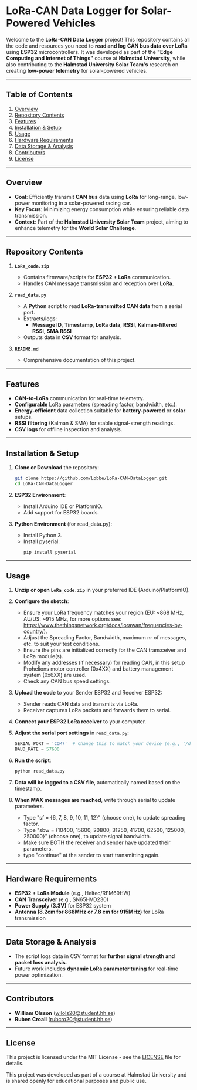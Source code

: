 # LoRa-CAN Data Logger for Solar-Powered Vehicles

Welcome to the **LoRa-CAN Data Logger** project! This repository contains all the code and resources you need to **read and log CAN bus data over LoRa** using **ESP32** microcontrollers. It was developed as part of the **"Edge Computing and Internet of Things"** course at **Halmstad University**, while also contributing to the **Halmstad University Solar Team's** research on creating **low-power telemetry** for solar-powered vehicles.

---

## Table of Contents
1. [Overview](#-overview)
2. [Repository Contents](#-repository-contents)
3. [Features](#-features)
4. [Installation & Setup](#-installation--setup)
5. [Usage](#-usage)
6. [Hardware Requirements](#-hardware-requirements)
7. [Data Storage & Analysis](#-data-storage--analysis)
8. [Contributors](#-contributors)
9. [License](#-license)

---

## Overview
- **Goal**: Efficiently transmit **CAN bus** data using **LoRa** for long-range, low-power monitoring in a solar-powered racing car.
- **Key Focus**: Minimizing energy consumption while ensuring reliable data transmission.
- **Context**: Part of the **Halmstad University Solar Team** project, aiming to enhance telemetry for the **World Solar Challenge**.

---

## Repository Contents
1. **`LoRa_code.zip`**  
   - Contains firmware/scripts for **ESP32 + LoRa** communication.
   - Handles CAN message transmission and reception over **LoRa**.
   
2. **`read_data.py`**  
   - A **Python** script to read **LoRa-transmitted CAN data** from a serial port.
   - Extracts/logs:
     - **Message ID**, **Timestamp**, **LoRa data**, **RSSI**, **Kalman-filtered RSSI**, **SMA RSSI**
   - Outputs data in **CSV** format for analysis.

3. **`README.md`**  
   - Comprehensive documentation of this project.

---

## Features
- **CAN-to-LoRa** communication for real-time telemetry.
- **Configurable** LoRa parameters (spreading factor, bandwidth, etc.).
- **Energy-efficient** data collection suitable for **battery-powered** or **solar** setups.
- **RSSI filtering** (Kalman & SMA) for stable signal-strength readings.
- **CSV logs** for offline inspection and analysis.

---

## Installation & Setup
1. **Clone or Download** the repository:
   ```sh
   git clone https://github.com/Lobbe/LoRa-CAN-DataLogger.git
   cd LoRa-CAN-DataLogger
   ```

2. **ESP32 Environment**:
   - Install Arduino IDE or PlatformIO.
   - Add support for ESP32 boards.

3. **Python Environment** (for read_data.py):
   - Install Python 3.
   - Install pyserial:
     ```sh
     pip install pyserial
     ```

---

## Usage
1. **Unzip or open `LoRa_code.zip`** in your preferred IDE (Arduino/PlatformIO).
   
2. **Configure the sketch**:
   - Ensure your LoRa frequency matches your region (EU: ~868 MHz, AU/US: ~915 MHz, for more options see: https://www.thethingsnetwork.org/docs/lorawan/frequencies-by-country/).
   - Adjust the Spreading Factor, Bandwidth, maximum nr of messages, etc. to suit your test conditions.
   - Ensure the pins are initialized correctly for the CAN transceiver and LoRa module(s).
   - Modify any addresses (if necessary) for reading CAN, in this setup Prohelions motor controller (0x4XX) and battery management system (0x6XX) are used.
   - Check any CAN bus speed settings.
   
3. **Upload the code** to your Sender ESP32 and Receiver ESP32:
   - Sender reads CAN data and transmits via LoRa.
   - Receiver captures LoRa packets and forwards them to serial.

4. **Connect your ESP32 LoRa receiver** to your computer.

5. **Adjust the serial port settings** in `read_data.py`:
   ```python
   SERIAL_PORT = 'COM7'  # Change this to match your device (e.g., '/dev/ttyUSB0' on Linux)
   BAUD_RATE = 57600
   ```

6. **Run the script**:
   ```sh
   python read_data.py
   ```

7. **Data will be logged to a CSV file**, automatically named based on the timestamp.
   
9. **When MAX messages are reached**, write through serial to update parameters.
    - Type "sf = {6, 7, 8, 9, 10, 11, 12}" (choose one), to update spreading factor.
    - Type "sbw = {10400, 15600, 20800, 31250, 41700, 62500, 125000, 250000}" (choose one), to update signal bandwidth.
    - Make sure BOTH the receiver and sender have updated their parameters.
    - type "continue" at the sender to start transmitting again.

---

## Hardware Requirements
- **ESP32 + LoRa Module** (e.g., Heltec/RFM69HW)
- **CAN Transceiver** (e.g., SN65HVD230)
- **Power Supply (3.3V)** for ESP32 system
- **Antenna (8.2cm for 868MHz or 7.8 cm for 915MHz)** for LoRa transmission

---

## Data Storage & Analysis
- The script logs data in CSV format for **further signal strength and packet loss analysis**.
- Future work includes **dynamic LoRa parameter tuning** for real-time power optimization.

---

## Contributors
- **William Olsson** (wilols20@student.hh.se)
- **Ruben Croall** (rubcro20@student.hh.se)

---

## License
This project is licensed under the MIT License - see the [LICENSE](LICENSE) file for details.

This project was developed as part of a course at Halmstad University and is shared openly for educational purposes and public use.
